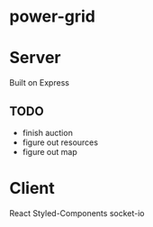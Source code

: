 # power-grid

# Server

Built on Express

## TODO

- finish auction
- figure out resources
- figure out map

# Client

React
Styled-Components
socket-io
